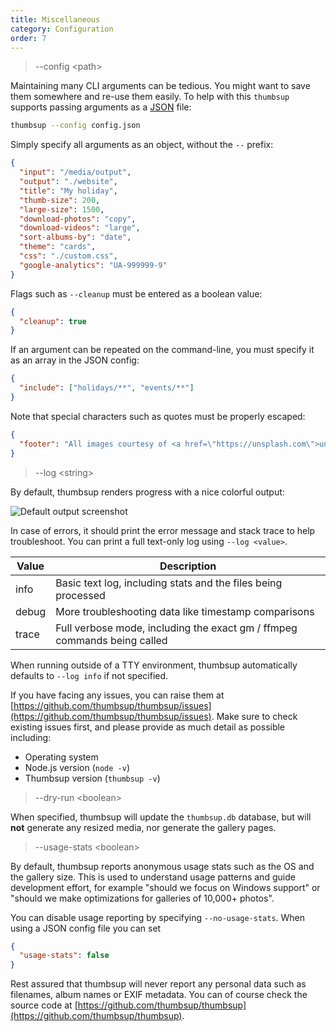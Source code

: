 ```yaml
---
title: Miscellaneous
category: Configuration
order: 7
---
```


> \-\-config &lt;path&gt;

Maintaining many CLI arguments can be tedious.
You might want to save them somewhere and re-use them easily.
To help with this `thumbsup` supports passing arguments as a [JSON](https://en.wikipedia.org/wiki/JSON) file:

```bash
thumbsup --config config.json
```

Simply specify all arguments as an object, without the `--` prefix:

```json
{
  "input": "/media/output",
  "output": "./website",
  "title": "My holiday",
  "thumb-size": 200,
  "large-size": 1500,
  "download-photos": "copy",
  "download-videos": "large",
  "sort-albums-by": "date",
  "theme": "cards",
  "css": "./custom.css",
  "google-analytics": "UA-999999-9"
}
```

Flags such as `--cleanup` must be entered as a boolean value:

```json
{
  "cleanup": true
}
```

If an argument can be repeated on the command-line, you must specify it as an array in the JSON config:

```json
{
  "include": ["holidays/**", "events/**"]
}
```

Note that special characters such as quotes must be properly escaped:

```json
{
  "footer": "All images courtesy of <a href=\"https://unsplash.com\">unsplash.com</a>"
}
```

> \-\-log &lt;string&gt;

By default, thumbsup renders progress with a nice colorful output:

![Default output screenshot](../../images/default-output.png)

In case of errors, it should print the error message and stack trace to help troubleshoot.
You can print a full text-only log using `--log <value>`.

| Value | Description |
|-------|-------------|
| info | Basic text log, including stats and the files being processed |
| debug | More troubleshooting data like timestamp comparisons |
| trace | Full verbose mode, including the exact gm / ffmpeg commands being called |

When running outside of a TTY environment, thumbsup automatically defaults
to `--log info` if not specified.

If you have facing any issues, you can raise them at
[https://github.com/thumbsup/thumbsup/issues](https://github.com/thumbsup/thumbsup/issues).
Make sure to check existing issues first, and please provide as much detail as possible including:

- Operating system
- Node.js version (`node -v`)
- Thumbsup version (`thumbsup -v`)

> \-\-dry-run &lt;boolean&gt;

When specified, thumbsup will update the `thumbsup.db` database, but will **not** generate any resized media, nor generate the gallery pages.

> \-\-usage-stats &lt;boolean&gt;

By default, thumbsup reports anonymous usage stats such as the OS and the gallery size.
This is used to understand usage patterns and guide development effort, for example
"should we focus on Windows support" or "should we make optimizations for galleries of 10,000+ photos".

You can disable usage reporting by specifying `--no-usage-stats`.
When using a JSON config file you can set

```json
{
  "usage-stats": false
}
```

Rest assured that thumbsup will never report any personal data such as filenames,
album names or EXIF metadata. You can of course check the source code at
[https://github.com/thumbsup/thumbsup](https://github.com/thumbsup/thumbsup).

